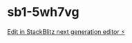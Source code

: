 # sb1-5wh7vg

[Edit in StackBlitz next generation editor ⚡️](https://stackblitz.com/~/github.com/EdHB/sb1-5wh7vg)